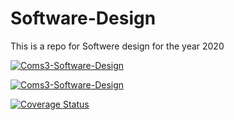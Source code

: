# Software-Design
This is a repo for Softwere design for the year 2020

[![ Coms3-Software-Design ](https://circleci.com/gh/Coms3-Software-Design/Software-Design.svg?style=svg)](https://circleci.com/gh/Coms3-Software-Design )

[![ Coms3-Software-Design ](https://travis-ci.com/Coms3-Software-Design/Software-Design.svg?style=svg)](https://travis-ci.com/gh/Software-Design)

[![Coverage Status](https://coveralls.io/repos/github/Coms3-Software-Design/CGV-project/badge.svg?branch=master)](https://coveralls.io/github/Coms3-Software-Design/CGV-project?branch=master)
